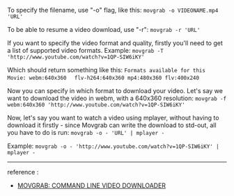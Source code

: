 To specify the filename, use "-o" flag, like this:
`movgrab -o VIDEONAME.mp4 'URL'`

To be able to resume a video download, use "-r":
`movgrab -r 'URL'`


If you want to specify the video format and quality, firstly you'll need to get a list of supported video formats. Example:
`movgrab -T 'http://www.youtube.com/watch?v=1QP-SIW6iKY'`

Which should return something like this:
`Formats available for this Movie: webm:640x360 `
` flv-h264:640x360 mp4:480x360 flv:400x240`

Now you can specify in which format to download your video. Let's say we want to download the video in webm, with a 640x360 resolution:
`movgrab -f webm:640x360 'http://www.youtube.com/watch?v=1QP-SIW6iKY'`


Now, let's say you want to watch a video using mplayer, without having to download it firstly - since Movgrab can write the download to std-out, all you have to do is run:
`movgrab -o - 'URL' | mplayer -`

Example:
`movgrab -o - 'http://www.youtube.com/watch?v=1QP-SIW6iKY' | mplayer -`



***
reference :
-   [MOVGRAB: COMMAND LINE VIDEO DOWNLOADER](http://www.webupd8.org/2012/02/movgrab-command-line-video-downloader.html) 
